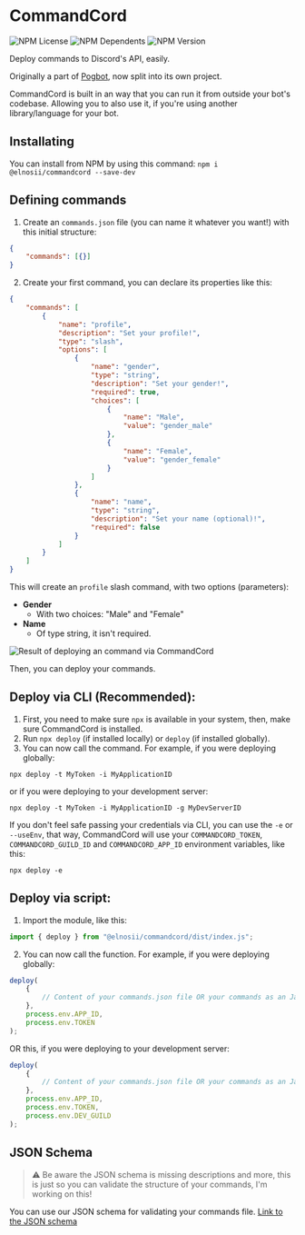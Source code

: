 # CommandCord
![NPM License](https://img.shields.io/npm/l/@elnosii/commandcord?style=flat-square)
![NPM Dependents](https://img.shields.io/librariesio/dependent-repos/npm/@elnosii/commandcord?style=flat-square)
![NPM Version](https://img.shields.io/npm/v/@elnosii/commandcord?style=flat-square)

Deploy commands to Discord's API, easily.

Originally a part of [Pogbot](https://github.com/GNosii/Pogbot), now split into its own project.

CommandCord is built in an way that you can run it from outside your bot's codebase. Allowing you to also use it, if you're using another library/language for your bot.

## Installating

You can install from NPM by using this command:
`npm i @elnosii/commandcord --save-dev`
 
## Defining commands

1. Create an `commands.json` file (you can name it whatever you want!) with this initial structure:

```json
{
	"commands": [{}]
}
```

2. Create your first command, you can declare its properties like this:

```json
{
	"commands": [
		{
			"name": "profile",
			"description": "Set your profile!",
			"type": "slash",
			"options": [
				{
					"name": "gender",
					"type": "string",
					"description": "Set your gender!",
					"required": true,
					"choices": [
						{
							"name": "Male",
							"value": "gender_male"
						},
						{
							"name": "Female",
							"value": "gender_female"
						}
					]
				},
				{
					"name": "name",
					"type": "string",
					"description": "Set your name (optional)!",
					"required": false
				}
			]
		}
	]
}
```

This will create an `profile` slash command, with two options (parameters):

- **Gender**
  - With two choices: "Male" and "Female"
- **Name**
  - Of type string, it isn't required.

![Result of deploying an command via CommandCord](https://i.imgur.com/r0n5q8K.png)

Then, you can deploy your commands.

## Deploy via CLI (Recommended):

1. First, you need to make sure `npx` is available in your system, then, make sure CommandCord is installed.
2. Run `npx deploy` (if installed locally) or `deploy` (if installed globally).
3. You can now call the command. For example, if you were deploying globally:

`npx deploy -t MyToken -i MyApplicationID`

or if you were deploying to your development server:

`npx deploy -t MyToken -i MyApplicationID -g MyDevServerID`

If you don't feel safe passing your credentials via CLI, you can use the `-e` or `--useEnv`, that way, CommandCord will use your `COMMANDCORD_TOKEN`, `COMMANDCORD_GUILD_ID` and `COMMANDCORD_APP_ID` environment variables, like this:

`npx deploy -e`

## Deploy via script:

1. Import the module, like this:

```js
import { deploy } from "@elnosii/commandcord/dist/index.js";
```

2. You can now call the function. For example, if you were deploying globally:

```js
deploy(
	{
		// Content of your commands.json file OR your commands as an JavaScript object.
	},
	process.env.APP_ID,
	process.env.TOKEN
);
```

OR this, if you were deploying to your development server:

```js
deploy(
	{
		// Content of your commands.json file OR your commands as an JavaScript object.
	},
	process.env.APP_ID,
	process.env.TOKEN,
	process.env.DEV_GUILD
);
```

## JSON Schema

> ⚠️ Be aware the JSON schema is missing descriptions and more, this is just so you can validate the structure of your commands, I'm working on this!

You can use our JSON schema for validating your commands file.
[Link to the JSON schema](https://raw.githubusercontent.com/GNosii/CommandCord/master/schema/commands.schema.json)

